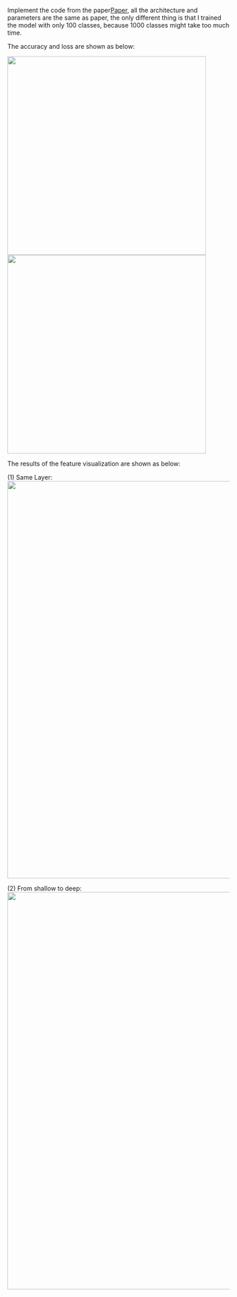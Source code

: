 Implement the code from the paper[Paper](https://cs.nyu.edu/~fergus/papers/zeilerECCV2014.pdf), all the architecture and parameters are the same as paper, the only different thing is that I trained the model with only 100 classes, because 1000 classes might take too much time. 

The accuracy and loss are shown as below:

<img src="https://github.com/AlgorithmicIntelligence/ZFNet_Pytorch/blob/master/README/Accuracy.png" width="450">

<img src="https://github.com/AlgorithmicIntelligence/ZFNet_Pytorch/blob/master/README/Loss.png" width="450">

The results of the feature visualization are shown as below:

(1) Same Layer:
<img src="https://github.com/AlgorithmicIntelligence/ZFNet_Pytorch/blob/master/README/FeatureVisualization_SameLayer.jpg" width="900">

(2) From shallow to deep:
<img src="https://github.com/AlgorithmicIntelligence/ZFNet_Pytorch/blob/master/README/FeatureVisualization_DifferentLayer.jpg" width="900">
